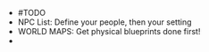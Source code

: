 - #TODO
- NPC List: Define your people, then your setting
- WORLD MAPS: Get physical blueprints done first!
-